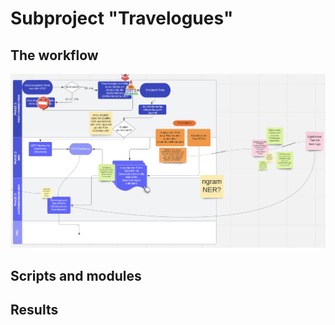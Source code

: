 # Subproject "Travelogues"

## The workflow
![](data/workflow.png)

## Scripts and modules

## Results
